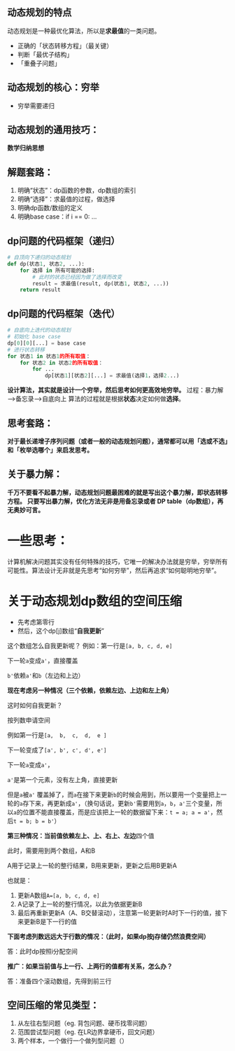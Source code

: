 ## 动态规划的特点
动态规划是一种最优化算法，所以是**求最值**的一类问题。
* 正确的「状态转移方程」（最关键）
* 判断「最优子结构」
* 「重叠子问题」
## 动态规划的核心：**穷举**
* 穷举需要递归
## 动态规划的通用技巧：
**数学归纳思想**
## 解题套路：
1. 明确“状态”：dp函数的参数，dp数组的索引
2. 明确“选择”：求最值的过程，做选择
3. 明确dp函数/数组的定义
4. 明确base case：if i == 0: ...
## dp问题的代码框架（递归）
```python
# 自顶向下递归的动态规划
def dp(状态1, 状态2, ...):
    for 选择 in 所有可能的选择:
        # 此时的状态已经因为做了选择而改变
        result = 求最值(result, dp(状态1, 状态2, ...))
    return result
```
## dp问题的代码框架（迭代）
```python
# 自底向上迭代的动态规划
# 初始化 base case
dp[0][0][...] = base case
# 进行状态转移
for 状态1 in 状态1的所有取值：
    for 状态2 in 状态2的所有取值：
        for ...
            dp[状态1][状态2][...] = 求最值(选择1，选择2...)
```
**设计算法，其实就是设计一个穷举，然后思考如何更高效地穷举。**
过程：暴力解——>备忘录——>自底向上
算法的过程就是根据**状态**决定如何做**选择**。

## 思考套路：
**对于最长递增子序列问题（或者一般的动态规划问题），通常都可以用「选或不选」和「枚举选哪个」来启发思考。**

## 关于暴力解：
**千万不要看不起暴力解，动态规划问题最困难的就是写出这个暴力解，即状态转移方程。
只要写出暴力解，优化方法无非是用备忘录或者 DP table（dp数组），再无奥妙可言。**

# 一些思考：
计算机解决问题其实没有任何特殊的技巧，它唯一的解决办法就是穷举，穷举所有可能性。算法设计无非就是先思考“如何穷举”，然后再追求“如何聪明地穷举”。

# 关于动态规划dp数组的空间压缩
* 先考虑第零行
* 然后，这个dp[j]数组“**自我更新**”  

这个数组怎么自我更新呢？
例如：第一行是`[a, b, c, d, e]`

下一轮`a`变成`a'`，直接覆盖

`b'`依赖`a'`和`b`（左边和上边）

**现在考虑另一种情况（三个依赖，依赖左边、上边和左上角）**

这时如何自我更新？

按列数申请空间

例如第一行是`[a,  b,  c,  d,  e ]`

下一轮变成了`[a', b', c', d', e']`

下一轮`a`变成`a'`，

`a'`是第一个元素，没有左上角，直接更新

但是`a`被`a'` 覆盖掉了，而`a`在接下来更新`b`的时候会用到，所以要用一个变量把上一轮的`a`存下来，再更新成`a'`，（换句话说，更新`b'`需要用到`a`，`b`，`a'`三个变量，所以`a`的位置不能直接覆盖，而是应该把上一轮的数据留下来：`t = a; a = a'`，然后`t = b; b = b'`）

**第三种情况：当前值依赖左上、上、右上、左边**四个值

此时，需要用到两个数组，A和B

A用于记录上一轮的整行结果，B用来更新，更新之后用B更新A

也就是：
1. 更新A数组`A=[a, b, c, d, e]`
2. A记录了上一轮的整行情况，以此为依据更新B
3. 最后再重新更新A（A、B交替滚动），注意第一轮更新时A时下一行的值，接下来更新B是下一行的值

**下面考虑列数远远大于行数的情况：（此时，如果dp按j存储仍然浪费空间）**

答：此时dp按照i分配空间

**推广：如果当前值与上一行、上两行的值都有关系，怎么办？**

答：准备四个滚动数组，先得到前三行

## 空间压缩的常见类型：
1. 从左往右型问题（eg. 背包问题、硬币找零问题）
2. 范围尝试型问题（eg. 在LR边界拿硬币，回文问题）
3. 两个样本，一个做行一个做列型问题（）